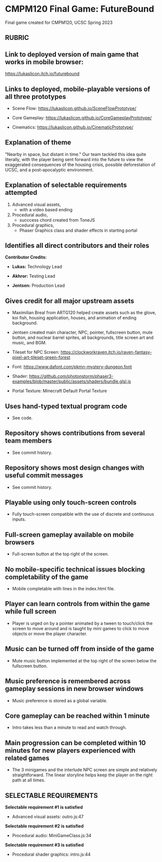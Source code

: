 # **CMPM120 Final Game: FutureBound**
Final game created for CMPM120, UCSC Spring 2023

**RUBRIC**
-----------------

**Link to deployed version of main game that works in mobile browser:**
-----------------
https://lukaslicon.itch.io/futurebound

**Links to deployed, mobile-playable versions of all three prototypes**
-----------------
   - Scene Flow: https://lukaslicon.github.io/SceneFlowPrototype/

   - Core Gameplay: https://lukaslicon.github.io/CoreGameplayPrototype/

   - Cinematics: https://lukaslicon.github.io/CinematicPrototype/
   
**Explanation of theme**
-----------------
"Nearby in space, but distant in time."
Our team tackled this idea quite literally, with the player being sent forward into the future to view the exaggerated consequences of the housing crisis, possible deforestation of UCSC, and a post-apocalyptic environment.

**Explanation of selectable requirements attempted**
-----------------
1. Advanced visual assets, 
   - with a video based ending
2. Procedural audio, 
   - succcess chord created from ToneJS
3. Procedural graphics, 
   - Phaser Graphics class and shader effects in starting portal


**Identifies all direct contributors and their roles**
-----------------
**Contributor Credits:**
- **Lukas:** Technology Lead

- **Akhror:** Testing Lead

- **Jentsen:** Production Lead

**Gives credit for all major upstream assets**
-----------------
- Maximilian Breal from ARTG120 helped create assets such as the glove, koi fish, housing application, houses, and animation of ending background.

- Jentsen created main character, NPC, pointer, fullscreen button, mute button, and nuclear barrel sprites, all backgrounds, title screen art and music, and BGM.

- Tileset for NPC Screen: https://clockworkraven.itch.io/raven-fantasy-pixel-art-tileset-green-forest

- Font: https://www.dafont.com/pkmn-mystery-dungeon.font

- Shader: https://github.com/photonstorm/phaser3-examples/blob/master/public/assets/shaders/bundle.glsl.js

- Portal Texture: Minecraft Default Portal Texture

**Uses hand-typed textual program code**
-----------------
- See code.

**Repository shows contributions from several team members**
-----------------
- See commit history.

**Repository shows most design changes with useful commit messages**
-----------------
- See commit history. 

**Playable using only touch-screen controls**
-----------------
- Fully touch-screen compatible with the use of discrete and continuous inputs.

**Full-screen gameplay available on mobile browsers**
-----------------
- Full-screen button at the top right of the screen.

**No mobile-specific technical issues blocking completability of the game**
-----------------
- Mobile completable with lines in the index.html file.

**Player can learn controls from within the game while full screen**
-----------------
- Player is urged on by a pointer animated by a tween to touch/click the screen to move around and is taught by mini games to click to move objects or move the player character.

**Music can be turned off from inside of the game**
-----------------
- Mute music button implemented at the top right of the screen below the fullscreen button.

**Music preference is remembered across gameplay sessions in new browser windows**
-----------------
- Music preference is stored as a global variable.

**Core gameplay can be reached within 1 minute**
-----------------
- Intro takes less than a minute to read and watch through.

**Main progression can be completed within 10 minutes for new players experienced with related games**
-----------------
- The 3 minigames and the interlude NPC screen are simple and relatively straightforward. The linear storyline helps keep the player on the right path at all times.

**SELECTABLE REQUIREMENTS**
-----------------
**Selectable requirement #1 is satisfied**

- Advanced visual assets: outro.js:47

**Selectable requirement #2 is satisfied**

- Procedural audio: MiniGameClass.js:34

**Selectable requirement #3 is satisfied**

- Procedural shader graphics: intro.js:44